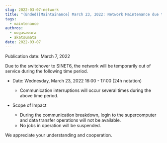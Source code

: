 ```yaml
---
slug: 2022-03-07-network
title: "(Ended)[Maintainance] March 23, 2022: Network Maintenance due to Switchover to SINET6 on Wednesday, March 23, 2022"
tags:
  - maintenance
authros:
  - oogasawara
  - akatsumata
date: 2022-03-07
---
```


Publication date: March 7, 2022

Due to the switchover to SINET6, the network will be temporarily out of service during the following time period.

- Date: Wednesday, March 23, 2022 16:00 - 17:00 (24h notation)
  - Communication interruptions will occur several times during the above time period.

- Scope of Impact
  - During the communication breakdown, login to the supercomputer and data transfer operations will not be available.
  - No jobs in operation will be suspended.

We appreciate your understanding and cooperation.
